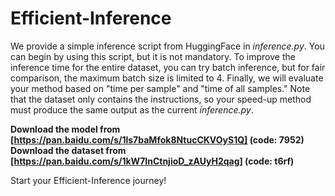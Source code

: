 # Efficient-Inference

We provide a simple inference script from HuggingFace in *inference.py*. You can begin by using this script, but it is not mandatory. To improve the inference time for the entire dataset, you can try batch inference, but for fair comparison, the maximum batch size is limited to 4. Finally, we will evaluate your method based on "time per sample" and "time of all samples." Note that the dataset only contains the instructions, so your speed-up method must produce the same output as the current *inference.py*.

**Download the model from [https://pan.baidu.com/s/1ls7baMfok8NtucCKVOyS1Q] (code: 7952)**
**Download the dataset from [https://pan.baidu.com/s/1kW7InCtnjioD_zAUyH2qag] (code: t6rf)**

Start your Efficient-Inference journey!
